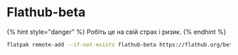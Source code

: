 # Flathub-beta

{% hint style="danger" %}
Робіть це на свій страх і ризик.
{% endhint %}

```bash
flatpak remote-add --if-not-exists flathub-beta https://flathub.org/beta-repo/flathub-beta.flatpakrepo
```
